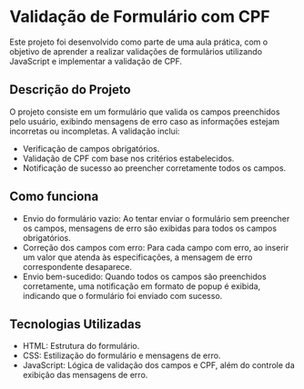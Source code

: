 # Validação de Formulário com CPF

Este projeto foi desenvolvido como parte de uma aula prática, com o objetivo de aprender a realizar validações de formulários utilizando JavaScript e implementar a validação de CPF.

## Descrição do Projeto
O projeto consiste em um formulário que valida os campos preenchidos pelo usuário, exibindo mensagens de erro caso as informações estejam incorretas ou incompletas. A validação inclui:

* Verificação de campos obrigatórios.
* Validação de CPF com base nos critérios estabelecidos.
* Notificação de sucesso ao preencher corretamente todos os campos.

## Como funciona

* Envio do formulário vazio: Ao tentar enviar o formulário sem preencher os campos, mensagens de erro são exibidas para todos os campos obrigatórios.
* Correção dos campos com erro: Para cada campo com erro, ao inserir um valor que atenda às especificações, a mensagem de erro correspondente desaparece.
* Envio bem-sucedido: Quando todos os campos são preenchidos corretamente, uma notificação em formato de popup é exibida, indicando que o formulário foi enviado com sucesso.
  
## Tecnologias Utilizadas

* HTML: Estrutura do formulário.
* CSS: Estilização do formulário e mensagens de erro.
* JavaScript: Lógica de validação dos campos e CPF, além do controle da exibição das mensagens de erro.
